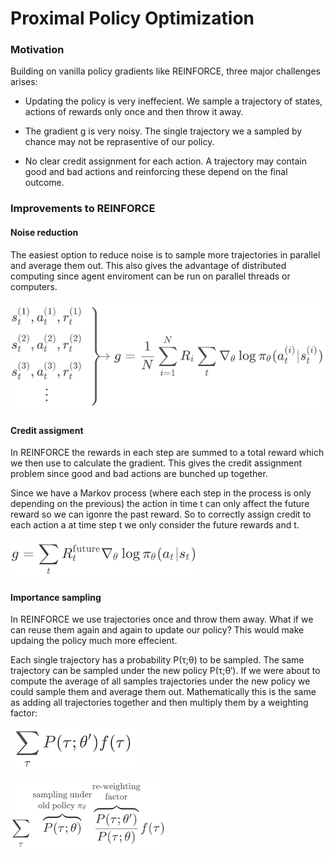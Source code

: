 # Proximal Policy Optimization

### Motivation

Building on vanilla policy gradients like REINFORCE, three major challenges arises:

- Updating the policy is very ineffecient. We sample a trajectory of states, actions of rewards only once and then throw it away.

- The gradient g is very noisy. The single trajectory we a sampled by chance may not be reprasentive of our policy.

- No clear credit assignment for each action. A trajectory may contain good and bad actions and reinforcing these depend on the final outcome.

### Improvements to REINFORCE

#### Noise reduction

The easiest option to reduce noise is to sample more trajectories in parallel and average them out. This also gives the advantage of distributed computing since agent enviroment can be run on parallel threads or computers.

![Parallel trajectories](/Documentation/PPOParallelTrajectories.png)

#### Credit assigment

In REINFORCE the rewards in each step are summed to a total reward which we then use to calculate the gradient. This gives the credit assignment problem since good and bad actions are bunched up together.

Since we have a Markov process (where each step in the process is only depending on the previous) the action in time t can only affect the future reward so we can igonre the past reward. So to correctly assign credit to each action a at time step t we only consider the future rewards and t.

![RFuture](/Documentation/RFuture.png)

#### Importance sampling

In REINFORCE we use trajectories once and throw them away. What if we can reuse them again and again to update our policy? This would make updaing the policy much more effecient.

Each single trajectory has a probability P(τ;θ) to be sampled. The same trajectory can be sampled under the new policy P(τ;θ′). If we were about to compute the average of all samples trajectories under the new policy we could sample them and average them out. Mathematically this is the same as adding all trajectories together and then multiply them by a weighting factor:

![ReweightingFactor](/Documentation/PPOFactor.png)



![ReweightingFactor](/Documentation/PPOReweightingFactor.png)

